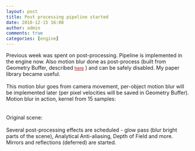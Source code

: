 ```yaml
---
layout: post
title: Post processing pipeline started
date: 2010-12-15 16:08
author: admin
comments: true
categories: [engine]
---
```

Previous week was spent on post-processing. Pipeline is  implemented in the engine now. Also  motion blur done as post-process (built from Geometry Buffer, described <a href="http://http.developer.nvidia.com/GPUGems3/gpugems3_ch27.html" mce_href="http://http.developer.nvidia.com/GPUGems3/gpugems3_ch27.html" style="margin-top: 0px; margin-right: 0px; margin-bottom: 0px; margin-left: 0px; padding-top: 0px; padding-right: 0px; padding-bottom: 0px; padding-left: 0px; border-top-width: 0px; border-right-width: 0px; border-bottom-width: 0px; border-left-width: 0px; border-style: initial; border-color: initial; font-weight: inherit; font-style: inherit; font-size: 12px; font-family: inherit; color: rgb(167, 18, 18); outline-style: none; outline-width: initial; outline-color: initial; text-decoration: underline; ">here</a> ) and can be safely disabled. My paper library became useful.<br /> <br />  This motion blur goes from camera movement, per-object motion blur will be implemented later (per pixel velocities will be saved in Geometry Buffer). <br />  Motion blur in action, kernel from 15 samples: <br /><a onblur="try {parent.deselectBloggerImageGracefully();} catch(e) {}" href="http://4.bp.blogspot.com/_LfYx03jjmdk/TQjpn4fuxnI/AAAAAAAABDU/1OKUSLt3UV8/s1600/editor_motion_blur.jpg"><img class="image featured" src="http://4.bp.blogspot.com/_LfYx03jjmdk/TQjpn4fuxnI/AAAAAAAABDU/1OKUSLt3UV8/s320/editor_motion_blur.jpg" border="0" alt="" id="BLOGGER_PHOTO_ID_5550943412123780722" /></a><br /><br /><br /> Original scene: <br /><a onblur="try {parent.deselectBloggerImageGracefully();} catch(e) {}" href="http://4.bp.blogspot.com/_LfYx03jjmdk/TQjp6_TastI/AAAAAAAABDc/m-BlOjKKQuI/s1600/editor6.jpg"><img class="image featured" src="http://4.bp.blogspot.com/_LfYx03jjmdk/TQjp6_TastI/AAAAAAAABDc/m-BlOjKKQuI/s320/editor6.jpg" border="0" alt="" id="BLOGGER_PHOTO_ID_5550943740368696018" /></a><br /><br />  Several post-processing effects are scheduled - glow pass (blur bright parts of the scene),  Analytical Anti-aliasing, Depth of Field and more.    <br />  Mirrors and reflections (deferred) are started.
